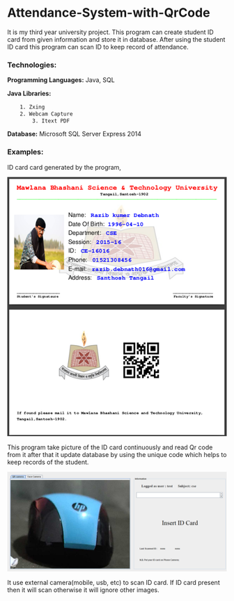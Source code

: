 # Attendance-System-with-QrCode
It is my third year university project. This program can create student ID card from given information and store it in database. After using the student ID card this program can scan ID to keep record of attendance. 

### Technologies:

**Programming Languages:** Java, SQL

**Java Libraries:**

		1. Zxing
  		2. Webcam Capture
    		3. Itext PDF

**Database:** Microsoft SQL Server Express 2014

### Examples:

ID card card generated by the program,

![](attend.png)

This program take picture of the ID card continuously  and read Qr code from it  after that it update database by using the unique code which helps to keep records of the student.

![](Capture3.PNG)

It use external camera(mobile, usb, etc) to scan ID card. If ID card present then it will scan otherwise it will ignore other images.